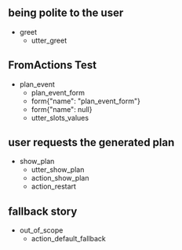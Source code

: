 ## being polite to the user
* greet
    - utter_greet


<!--------------------------->
<!-- START: EVENT PLANNING -->
<!--------------------------->
## FromActions Test
* plan_event
	- plan_event_form
	- form{"name": "plan_event_form"}
	- form{"name": null}
	- utter_slots_values


<!------------------------->
<!-- END: EVENT PLANNING -->
<!------------------------->

## user requests the generated plan
* show_plan
    - utter_show_plan
    - action_show_plan
    - action_restart


## fallback story
* out_of_scope
    - action_default_fallback
